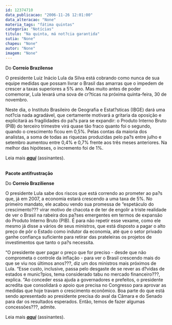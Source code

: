 ```yaml
---
id: 12374710
data_publicacao: "2006-11-26 12:01:00"
data_alteracao: "None"
materia_tags: "fátima quintas"
categoria: "Notícias"
titulo: "Na quinta, má not?cia garantida"
sutia: "None"
chapeu: "None"
autor: "None"
imagem: "None"
---
```

<p><P>Do <STRONG>Correio Brazilense</STRONG></P></p>
<p><P>O presidente Luiz Inácio Lula da Silva está cobrando como nunca de sua equipe medidas que possam livrar o Brasil das amarras que o impedem de crescer a taxas superiores a 5% ano. Mas muito antes de poder comemorar, Lula levará uma sova de cr?ticas na próxima quinta-feira, 30 de novembro. </P></p>
<p><P>Neste dia, o Instituto Brasileiro de Geografia e Estat?sticas (IBGE) dará uma not?cia nada agradável, que certamente motivará a gritaria da oposição e explicitará as fragilidades do pa?s para se expandir: o Produto Interno Bruto (PIB) do terceiro trimestre virá quase tão fraco quanto foi o segundo, quando o crescimento ficou em 0,5%. Pelas contas da maioria dos analistas, a soma de todas as riquezas produzidas pelo pa?s entre julho e setembro aumentou entre 0,4% e 0,7% frente aos três meses anteriores. Na melhor das hipóteses, o incremento foi de 1%.</P></p>
<p><P>Leia mais <STRONG><EM><A href=\"https://www2.correioweb.com.br/cbonline/economia/pri_eco_202.htm?\" target=_blank>aqui</A></EM></STRONG> (assinantes).</P></p>
<p><P><STRONG><BR>Pacote antifrustração</STRONG></P></p>
<p><P>Do <STRONG>Correio Braziliense</STRONG></P></p>
<p><P>O presidente Lula sabe dos riscos que está correndo ao prometer ao pa?s que, já em 2007, a economia estará crescendo a uma taxa de 5%. No primeiro mandato, ele acabou vendo sua promessa de “espetáculo do crescimento??? virar motivo de chacota e de ter de engolir a triste realidade de ver o Brasil na rabeira dos pa?ses emergentes em termos de expansão do Produto Interno Bruto (PIB). É para não repetir esse vexame, como ele mesmo já disse a vários de seus ministros, que está disposto a pagar o alto preço de pôr o Estado como indutor da economia, até que o setor privado ganhe confiança suficiente para retirar das prateleiras os projetos de investimentos que tanto o pa?s necessita. </P></p>
<p><P>“O presidente quer pagar o preço que for preciso - desde que não comprometa o controle da inflação - para ver o Brasil crescendo mais do que se viu nos últimos anos???, diz um dos ministros mais próximos de Lula. “Esse custo, inclusive, passa pelo desgaste de se rever as d?vidas de estados e munic?pios, tema considerado tabu no mercado financeiro???, explica. “Ao conceder essa ajuda a governadores e prefeitos, o presidente acredita que consolidará o apoio que precisa no Congresso para aprovar as medidas que hoje travam o crescimento econômico. Boa parte do que está sendo apresentado ao presidente precisa do aval da Câmara e do Senado para dar os resultados esperados. Então, temos de fazer algumas concessões???, admite.</P></p>
<p><P>Leia mais <STRONG><EM><A href=\"https://www2.correioweb.com.br/cbonline/economia/pri_eco_186.htm?\" target=_blank>aqui</A></EM></STRONG> (assinantes).</P> </p>
